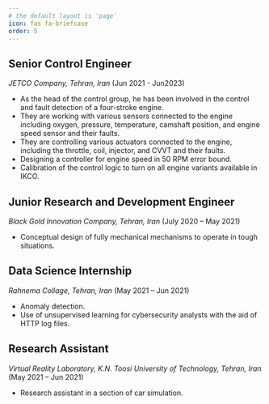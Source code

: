 ```yaml
---
# the default layout is 'page'
icon: fas fa-briefcase
order: 5
---
```


## Senior Control Engineer
*JETCO Company, Tehran, Iran*  (Jun 2021 - Jun2023)  
- As the head of the control group, he has been involved in the control and fault detection of a four-stroke engine.
- They are working with various sensors connected to the engine including oxygen, pressure, temperature, camshaft position, and engine speed sensor and their faults.
- They are controlling various actuators connected to the engine, including the throttle, coil, injector, and CVVT and their faults.
- Designing a controller for engine speed in 50 RPM error bound.
- Calibration of the control logic to turn on all engine variants available in IKCO.

## Junior Research and Development Engineer 
*Black Gold Innovation Company, Tehran, Iran*  (July 2020 – May 2021)  
- Conceptual design of fully mechanical mechanisms to operate in tough situations.

## Data Science Internship
*Rahnema Collage, Tehran, Iran*  (May 2021 – Jun 2021)  
- Anomaly detection.
- Use of unsupervised learning for cybersecurity analysts with the aid of HTTP log files.


## Research Assistant 
*Virtual Reality Laboratory, K.N. Toosi University of Technology, Tehran, Iran*  (May 2021 – Jun 2021)  
- Research assistant in a section of car simulation.